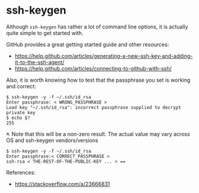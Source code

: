 # ssh-keygen

Although `ssh-keygen` has rather a lot of command line options, it is actually quite simple to get started with.

GitHub provides a great getting started guide and other resources: 
  * https://help.github.com/articles/generating-a-new-ssh-key-and-adding-it-to-the-ssh-agent/
  * https://help.github.com/articles/connecting-to-github-with-ssh/
  
Also, it is worth knowing how to test that the passphrase you set is working and correct:

```
$ ssh-keygen -y -f ~/.ssh/id_rsa
Enter passphrase: < WRONG_PASSPHRASE >
Load key "~/.ssh/id_rsa": incorrect passphrase supplied to decrypt private key
$ echo $?
255
```

&#x2196; Note that this will be a non-zero result.  The actual value may vary across OS and ssh-keygen vendors/versions

```
$ ssh-keygen -y -f ~/.ssh/id_rsa
Enter passphrase:< CORRECT_PASSPHRASE >
ssh-rsa < THE-REST-OF-THE-PUBLIC-KEY ... > ==
```

References:
* https://stackoverflow.com/a/23666831
